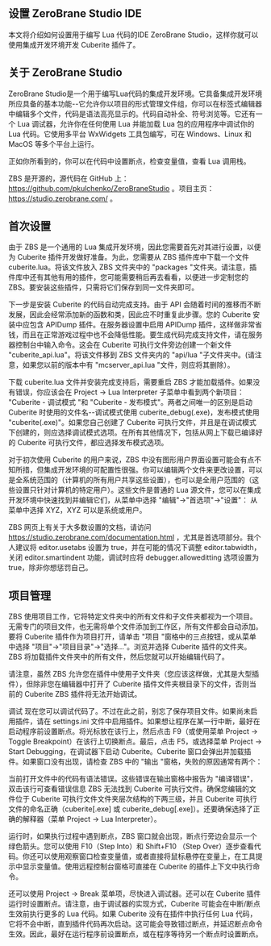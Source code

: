 ## 设置 ZeroBrane Studio IDE
本文将介绍如何设置用于编写 Lua 代码的IDE ZeroBrane Studio，这样你就可以使用集成开发环境开发 Cuberite 插件了。
## 关于 ZeroBrane Studio
ZeroBrane Studio是一个用于编写Lua代码的集成开发环境。它具备集成开发环境所应具备的基本功能--它允许你以项目的形式管理文件组，你可以在标签式编辑器中编辑多个文件，代码是语法高亮显示的。代码自动补全、符号浏览等。它还有一个 Lua 调试器，允许你在任何使用 Lua 并能加载 Lua 包的应用程序中调试你的 Lua 代码。它使用多平台 WxWidgets 工具包编写，可在 Windows、Linux 和 MacOS 等多个平台上运行。

正如你所看到的，你可以在代码中设置断点，检查变量值，查看 Lua 调用栈。

ZBS 是开源的，源代码在 GitHub 上：https://github.com/pkulchenko/ZeroBraneStudio  。项目主页：https://studio.zerobrane.com/  。
## 首次设置
由于 ZBS 是一个通用的 Lua 集成开发环境，因此您需要首先对其进行设置，以便为 Cuberite 插件开发做好准备。为此，您需要从 ZBS 插件库中下载一个文件 cuberite.lua。将该文件放入 ZBS 文件夹中的 "packages "文件夹。请注意，插件库中还有其他有用的插件，您可能需要稍后再去看看，以便进一步定制您的 ZBS。要安装这些插件，只需将它们保存到同一文件夹即可。

下一步是安装 Cuberite 的代码自动完成支持。由于 API 会随着时间的推移而不断发展，因此会经常添加新的函数和类，因此应不时重复此步骤。您的 Cuberite 安装中应包含 APIDump 插件。在服务器设置中启用 APIDump 插件，这样做非常省钱，而且在正常游戏过程中也不会降低性能。要生成代码完成支持文件，请在服务器控制台中输入命令。这会在 Cuberite 可执行文件旁边创建一个新文件 "cuberite_api.lua"。将该文件移到 ZBS 文件夹内的 "api/lua "子文件夹中。(请注意，如果您以前的版本中有 "mcserver_api.lua "文件，则应将其删除）。

下载 cuberite.lua 文件并安装完成支持后，需要重启 ZBS 才能加载插件。如果没有错误，你应该会在 Project -> Lua Interpreter 子菜单中看到两个新项目： "Cuberite - 调试模式 "和 "Cuberite - 发布模式"。两者之间唯一的区别是启动 Cuberite 时使用的文件名--调试模式使用 cuberite_debug(.exe)，发布模式使用 "cuberite(.exe)"。如果您自己创建了 Cuberite 可执行文件，并且是在调试模式下创建的，则应选择调试模式选项。在所有其他情况下，包括从网上下载已编译好的 Cuberite 可执行文件，都应选择发布模式选项。

对于初次使用 Cuberite 的用户来说，ZBS 中没有图形用户界面设置可能会有点不知所措，但集成开发环境的可配置性很强。你可以编辑两个文件来更改设置，可以是全系统范围的（计算机的所有用户共享这些设置），也可以是全用户范围的（这些设置只针对计算机的特定用户）。这些文件是普通的 Lua 源文件，您可以在集成开发环境中快速找到并编辑它们，从菜单中选择 "编辑"->"首选项"->"设置"： 从菜单中选择 XYZ，XYZ 可以是系统或用户。

ZBS 网页上有关于大多数设置的文档，请访问 https://studio.zerobrane.com/documentation.html  ，尤其是首选项部分。我个人建议将 editor.usetabs 设置为 true，并在可能的情况下调整 editor.tabwidth，关闭 editor.smartindent 功能，调试时应将 debugger.alloweditting 选项设置为 true，除非你想惩罚自己。
## 项目管理
ZBS 使用项目工作，它将特定文件夹中的所有文件和子文件夹都视为一个项目。无需专门的项目文件，也无需将单个文件添加到工作区，所有文件都会自动添加。要将 Cuberite 插件作为项目打开，请单击 "项目 "窗格中的三点按钮，或从菜单中选择 "项目"->"项目目录"->"选择..."。浏览并选择 Cuberite 插件的文件夹。ZBS 将加载插件文件夹中的所有文件，然后您就可以开始编辑代码了。

请注意，虽然 ZBS 允许您在插件中使用子文件夹（您应该这样做，尤其是大型插件），但除非您在编辑器中打开了 Cuberite 插件文件夹根目录下的文件，否则当前的 Cuberite ZBS 插件将无法开始调试。

调试
现在您可以调试代码了。不过在此之前，别忘了保存项目文件。如果尚未启用插件，请在 settings.ini 文件中启用插件。如果想让程序在某一行中断，最好在启动程序前设置断点。将光标放在该行上，然后点击 F9（或使用菜单 Project -> Toggle Breakpoint）在该行上切换断点。最后，点击 F5，或选择菜单 Project -> Start Debugging，在调试器下启动 Cuberite。Cuberite 窗口会弹出并加载插件。如果窗口没有出现，请检查 ZBS 中的 "输出 "窗格，失败的原因通常有两个：

当前打开文件中的代码有语法错误。这些错误在输出窗格中报告为 "编译错误"，双击该行可查看错误信息
ZBS 无法找到 Cuberite 可执行文件。确保您编辑的文件位于 Cuberite 可执行文件文件夹层次结构的下两三级，并且 Cuberite 可执行文件的命名正确（cuberite[.exe] 或 cuberite_debug[.exe]）。还要确保选择了正确的解释器（菜单 Project -> Lua Interpreter）。

运行时，如果执行过程中遇到断点，ZBS 窗口就会出现，断点行旁边会显示一个绿色箭头。您可以使用 F10（Step Into）和 Shift+F10 （Step Over）逐步查看代码。你还可以使用观察窗口检查变量值，或者直接将鼠标悬停在变量上，在工具提示中显示变量值。使用远程控制台窗格可直接在 Cuberite 的插件上下文中执行命令。

还可以使用 Project -> Break 菜单项，尽快进入调试器。还可以在 Cuberite 插件运行时设置断点。请注意，由于调试器的实现方式，Cuberite 可能会在中断/断点生效前执行更多的 Lua 代码。如果 Cuberite 没有在插件中执行任何 Lua 代码，它将不会中断，直到插件代码再次启动。这可能会导致错过断点，并延迟断点命令生效。因此，最好在运行程序前设置断点，或在程序等待另一个断点时设置断点。
